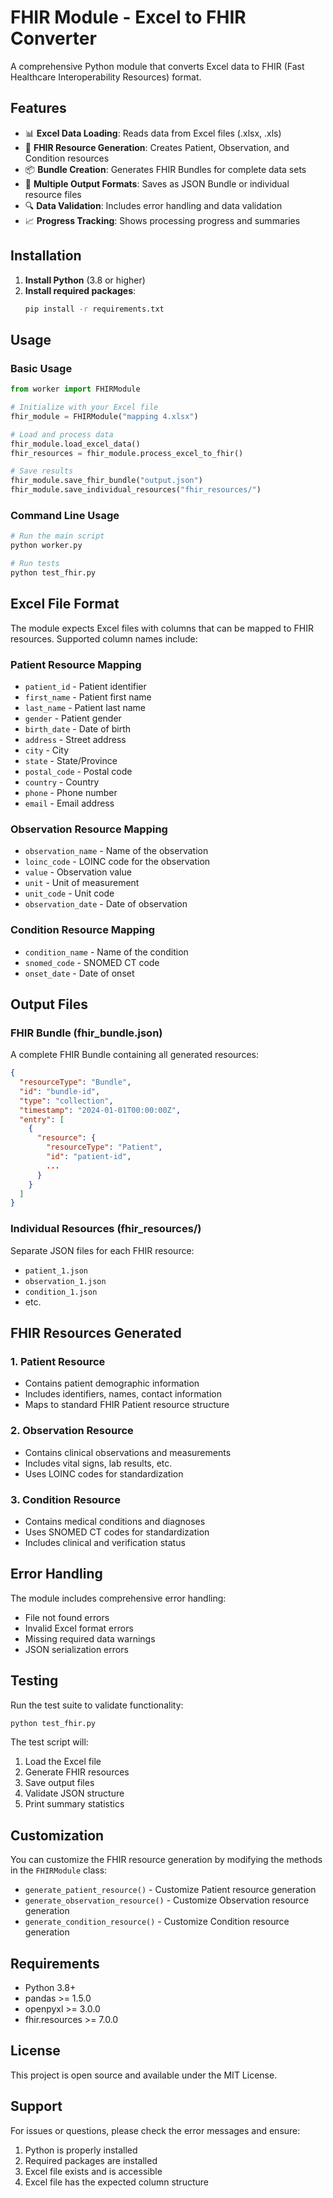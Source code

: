 # FHIR Module - Excel to FHIR Converter

A comprehensive Python module that converts Excel data to FHIR (Fast Healthcare Interoperability Resources) format.

## Features

- 📊 **Excel Data Loading**: Reads data from Excel files (.xlsx, .xls)
- 🏥 **FHIR Resource Generation**: Creates Patient, Observation, and Condition resources
- 📦 **Bundle Creation**: Generates FHIR Bundles for complete data sets
- 💾 **Multiple Output Formats**: Saves as JSON Bundle or individual resource files
- 🔍 **Data Validation**: Includes error handling and data validation
- 📈 **Progress Tracking**: Shows processing progress and summaries

## Installation

1. **Install Python** (3.8 or higher)
2. **Install required packages**:
   ```bash
   pip install -r requirements.txt
   ```

## Usage

### Basic Usage

```python
from worker import FHIRModule

# Initialize with your Excel file
fhir_module = FHIRModule("mapping 4.xlsx")

# Load and process data
fhir_module.load_excel_data()
fhir_resources = fhir_module.process_excel_to_fhir()

# Save results
fhir_module.save_fhir_bundle("output.json")
fhir_module.save_individual_resources("fhir_resources/")
```

### Command Line Usage

```bash
# Run the main script
python worker.py

# Run tests
python test_fhir.py
```

## Excel File Format

The module expects Excel files with columns that can be mapped to FHIR resources. Supported column names include:

### Patient Resource Mapping
- `patient_id` - Patient identifier
- `first_name` - Patient first name
- `last_name` - Patient last name
- `gender` - Patient gender
- `birth_date` - Date of birth
- `address` - Street address
- `city` - City
- `state` - State/Province
- `postal_code` - Postal code
- `country` - Country
- `phone` - Phone number
- `email` - Email address

### Observation Resource Mapping
- `observation_name` - Name of the observation
- `loinc_code` - LOINC code for the observation
- `value` - Observation value
- `unit` - Unit of measurement
- `unit_code` - Unit code
- `observation_date` - Date of observation

### Condition Resource Mapping
- `condition_name` - Name of the condition
- `snomed_code` - SNOMED CT code
- `onset_date` - Date of onset

## Output Files

### FHIR Bundle (fhir_bundle.json)
A complete FHIR Bundle containing all generated resources:

```json
{
  "resourceType": "Bundle",
  "id": "bundle-id",
  "type": "collection",
  "timestamp": "2024-01-01T00:00:00Z",
  "entry": [
    {
      "resource": {
        "resourceType": "Patient",
        "id": "patient-id",
        ...
      }
    }
  ]
}
```

### Individual Resources (fhir_resources/)
Separate JSON files for each FHIR resource:
- `patient_1.json`
- `observation_1.json`
- `condition_1.json`
- etc.

## FHIR Resources Generated

### 1. Patient Resource
- Contains patient demographic information
- Includes identifiers, names, contact information
- Maps to standard FHIR Patient resource structure

### 2. Observation Resource
- Contains clinical observations and measurements
- Includes vital signs, lab results, etc.
- Uses LOINC codes for standardization

### 3. Condition Resource
- Contains medical conditions and diagnoses
- Uses SNOMED CT codes for standardization
- Includes clinical and verification status

## Error Handling

The module includes comprehensive error handling:
- File not found errors
- Invalid Excel format errors
- Missing required data warnings
- JSON serialization errors

## Testing

Run the test suite to validate functionality:

```bash
python test_fhir.py
```

The test script will:
1. Load the Excel file
2. Generate FHIR resources
3. Save output files
4. Validate JSON structure
5. Print summary statistics

## Customization

You can customize the FHIR resource generation by modifying the methods in the `FHIRModule` class:

- `generate_patient_resource()` - Customize Patient resource generation
- `generate_observation_resource()` - Customize Observation resource generation
- `generate_condition_resource()` - Customize Condition resource generation

## Requirements

- Python 3.8+
- pandas >= 1.5.0
- openpyxl >= 3.0.0
- fhir.resources >= 7.0.0

## License

This project is open source and available under the MIT License.

## Support

For issues or questions, please check the error messages and ensure:
1. Python is properly installed
2. Required packages are installed
3. Excel file exists and is accessible
4. Excel file has the expected column structure
